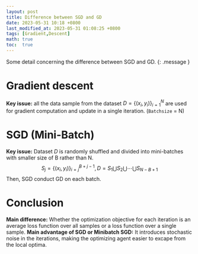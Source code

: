 ```yaml
---
layout: post
title: Difference between SGD and GD
date: 2023-05-31 10:18 +0800
last_modified_at: 2023-05-31 01:08:25 +0800
tags: [Gradient,Descent]
math: true
toc:  true
---
```

Some detail concerning the difference between SGD and GD.
{: .message }

# Gradient descent 
**Key issue:** all the data sample from the dataset $D = \{(x_i,y_i)\}^N_{i=1}$ are used for gradient computation and update in a single iteration.  (``Batchsize`` = N)
# SGD (Mini-Batch)
**Key issue:**  Dataset $D$ is randomly shuffled and divided into mini-batches with smaller size of B rather than N. 
$$
S_j=\{(x_i,y_i)\}_{i=j}^{B+j-1}, D = S_1\bigcup S_2\bigcup \cdots\bigcup S_{N-B+1}
$$
Then, SGD conduct GD on each batch. 
# Conclusion
**Main difference:** Whether the optimization objective for each iteration is an average loss function over all samples or a loss function over a single sample.
**Main advantage of SGD or Minibatch SGD:**  It introduces stochastic noise in the iterations, making the optimizing agent easier to excape from the local optima.